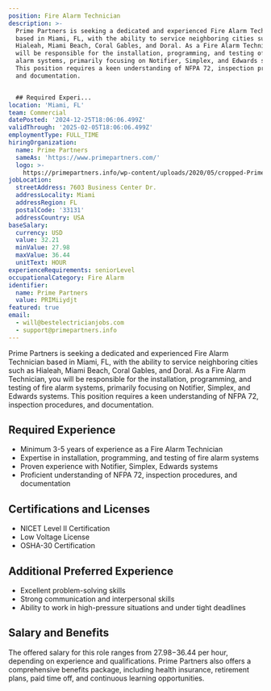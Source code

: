 ```yaml
---
position: Fire Alarm Technician
description: >-
  Prime Partners is seeking a dedicated and experienced Fire Alarm Technician
  based in Miami, FL, with the ability to service neighboring cities such as
  Hialeah, Miami Beach, Coral Gables, and Doral. As a Fire Alarm Technician, you
  will be responsible for the installation, programming, and testing of fire
  alarm systems, primarily focusing on Notifier, Simplex, and Edwards systems.
  This position requires a keen understanding of NFPA 72, inspection procedures,
  and documentation. 


  ## Required Experi...
location: 'Miami, FL'
team: Commercial
datePosted: '2024-12-25T18:06:06.499Z'
validThrough: '2025-02-05T18:06:06.499Z'
employmentType: FULL_TIME
hiringOrganization:
  name: Prime Partners
  sameAs: 'https://www.primepartners.com/'
  logo: >-
    https://primepartners.info/wp-content/uploads/2020/05/cropped-Prime-Partners-Logo-NO-BG-1.png
jobLocation:
  streetAddress: 7603 Business Center Dr.
  addressLocality: Miami
  addressRegion: FL
  postalCode: '33131'
  addressCountry: USA
baseSalary:
  currency: USD
  value: 32.21
  minValue: 27.98
  maxValue: 36.44
  unitText: HOUR
experienceRequirements: seniorLevel
occupationalCategory: Fire Alarm
identifier:
  name: Prime Partners
  value: PRIMiiydjt
featured: true
email:
  - will@bestelectricianjobs.com
  - support@primepartners.info
---
```




Prime Partners is seeking a dedicated and experienced Fire Alarm Technician based in Miami, FL, with the ability to service neighboring cities such as Hialeah, Miami Beach, Coral Gables, and Doral. As a Fire Alarm Technician, you will be responsible for the installation, programming, and testing of fire alarm systems, primarily focusing on Notifier, Simplex, and Edwards systems. This position requires a keen understanding of NFPA 72, inspection procedures, and documentation. 

## Required Experience
* Minimum 3-5 years of experience as a Fire Alarm Technician 
* Expertise in installation, programming, and testing of fire alarm systems
* Proven experience with Notifier, Simplex, Edwards systems
* Proficient understanding of NFPA 72, inspection procedures, and documentation

## Certifications and Licenses
* NICET Level II Certification
* Low Voltage License
* OSHA-30 Certification

## Additional Preferred Experience
* Excellent problem-solving skills
* Strong communication and interpersonal skills
* Ability to work in high-pressure situations and under tight deadlines

## Salary and Benefits
The offered salary for this role ranges from $27.98-$36.44 per hour, depending on experience and qualifications. Prime Partners also offers a comprehensive benefits package, including health insurance, retirement plans, paid time off, and continuous learning opportunities.
